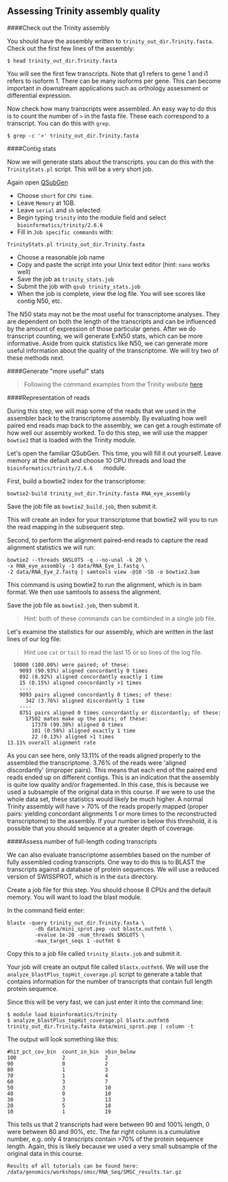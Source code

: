 ## Assessing Trinity assembly quality

####Check out the Trinity assembly

You should have the assembly written to ```trinity_out_dir.Trinity.fasta```. Check out the first few lines of the assembly:
```
$ head trinity_out_dir.Trinity.fasta
```

You will see the first few transcripts. Note that g1 refers to gene 1 and i1 refers to isoform 1. There can be many isoforms per gene. This can become important in downstream applications such as orthology assessment or differential expression.

Now check how many transcripts were assembled. An easy way to do this is to count the number of ```>``` in the fasta file. These each correspond to a transcript. You can do this with ```grep```.
```
$ grep -c '>' trinity_out_dir.Trinity.fasta
``` 
####Contig stats

Now we will generate stats about the transcripts. you can do this with the ```TrinityStats.pl``` script. This will be a very short job.

Again open [QSubGen](https://hydra-4.si.edu/tools/QSubGen)

- Choose ```short``` for ```CPU time```.
- Leave ```Memory``` at 1GB.
- Leave ```serial``` and ```sh``` selected.
- Begin typing ```trinity``` into the module field and select ```bioinformatics/trinity/2.6.6```
- Fill in ```Job specific commands``` with:
```
TrinityStats.pl trinity_out_dir.Trinity.fasta
```
- Choose a reasonable job name
- Copy and paste the script into your Unix text editor (hint: ```nano``` works well)
- Save the job as ```trinity_stats.job```
- Submit the job with ```qsub trinity_stats.job```
- When the job is complete, view the log file. You will see scores like contig N50, etc.

The N50 stats may not be the most useful for transcriptome analyses. They are dependent on both the length of the transcripts and can be influenced by the amount of expression of those particular genes. After we do transcript counting, we will generate ExN50 stats, which can be more informative. Aside from quick statistics like N50, we can generate more useful information about the quality of the transcriptome. We will try two of these methods next.

####Generate "more useful" stats
>Following the command examples from the Trinity website [here](https://github.com/trinityrnaseq/trinityrnaseq/wiki/RNA-Seq-Read-Representation-by-Trinity-Assembly)

####Representation of reads

During this step, we will map some of the reads that we used in the assembler back to the transcriptome assembly. By evaluating how well paired end reads map back to the assembly, we can get a rough estimate of how well our assembly worked. To do this step, we will use the mapper ```bowtie2``` that is loaded with the Trinity module.

Let's open the familiar QSubGen. This time, you will fill it out yourself. Leave memory at the default and choose 10 CPU threads and load the ```bioinformatics/trinity/2.6.6	``` module.

First, build a bowtie2 index for the transcriptome:

```
bowtie2-build trinity_out_dir.Trinity.fasta RNA_eye_assembly
```
Save the job file as ```bowtie2_build.job```, then submit it.

This will create an index for your transcriptome that bowtie2 will you to run the read mapping in the subsequent step. 

Second, to perform the alignment paired-end reads to capture the read alignment statistics we will run: 

```
bowtie2 --threads $NSLOTS -q --no-unal -k 20 \
-x RNA_eye_assembly -1 data/RNA_Eye_1.fastq \
-2 data/RNA_Eye_2.fastq | samtools view -@10 -Sb -o bowtie2.bam
```
This command is using bowtie2 to run the alignment, which is in bam format. We then use samtools to assess the alignment. 

Save the job file as ```bowtie2.job```, then submit it.

> Hint: both of these commands can be combinded in a single job file.

Let's examine the statistics for our assembly, which are written in the last lines of our log file:

> Hint use `cat` or `tail` to read the last 15 or so lines of the log file. 

```10000 reads; of these:
  10000 (100.00%) were paired; of these:
    9093 (90.93%) aligned concordantly 0 times
    892 (8.92%) aligned concordantly exactly 1 time
    15 (0.15%) aligned concordantly >1 times
    ----
    9093 pairs aligned concordantly 0 times; of these:
      342 (3.76%) aligned discordantly 1 time
    ----
    8751 pairs aligned 0 times concordantly or discordantly; of these:
      17502 mates make up the pairs; of these:
        17379 (99.30%) aligned 0 times
        101 (0.58%) aligned exactly 1 time
        22 (0.13%) aligned >1 times
13.11% overall alignment rate
```

As you can see here, only 13.11% of the reads aligned properly to the assembled the transcriptome. 3.76% of the reads were 'aligned discordantly' (improper pairs). This means that each end of the paired end reads ended up on different contigs. This is an indication that the assembly is quite low quality and/or fragemented. In this case, this is because we used a subsample of the original data in this course. If we were to use the whole data set, these statistics would likely be much higher. A normal Trinity assembly will have > 70% of the reads properly mapped (proper pairs: yielding concordant alignments 1 or more times to the reconstructed transcriptome) to the assembly. If your number is below this threshold, it is possible that you should sequence at a greater depth of coverage.

####Assess number of full-length coding transcripts

We can also evaluate transcriptome assemblies based on the number of fully assembled coding transcripts. One way to do this is to BLAST the transcripts against a database of protein sequences. We will use a reduced version of SWISSPROT, which is in the ```data``` directory.

Create a job file for this step. You should choose 8 CPUs and the default memory. You will want to load the blast module.

In the command field enter:

```
blastx -query trinity_out_dir.Trinity.fasta \
         -db data/mini_sprot.pep -out blastx.outfmt6 \
         -evalue 1e-20 -num_threads $NSLOTS \
         -max_target_seqs 1 -outfmt 6
```

Copy this to a job file called ```trinity_blastx.job``` and submit it.

Your job will create an output file called ```blastx.outfmt6```. We will use the ```analyze_blastPlus_topHit_coverage.pl``` script to generate a table that contains information for the number of transcripts that contain full length protein sequence.

Since this will be very fast, we can just enter it into the command line:

```
$ module load bioinformatics/trinity
$ analyze_blastPlus_topHit_coverage.pl blastx.outfmt6 trinity_out_dir.Trinity.fasta data/mini_sprot.pep | column -t
```

The output will look something like this:

```
#hit_pct_cov_bin  count_in_bin  >bin_below
100               2             2
90                0             2
80                1             3
70                1             4
60                3             7
50                3             10
40                0             10
30                3             13
20                5             18
10                1             19
```

This tells us that 2 transcripts had were between 90 and 100% length, 0 were between 80 and 90%, etc. The far right column is a cumulative number, e.g. only 4 transcripts contain >70% of the protein sequence length. Again, this is likely because we used a very small subsample of the original data in this course. 

```
Results of all tutorials can be found here:
/data/genomics/workshops/smsc/RNA_Seq/SMSC_results.tar.gz
```